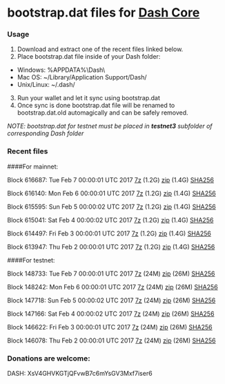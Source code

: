 # bootstrap.dat files for [Dash Core](https://www.dash.org)

### Usage

1. Download and extract one of the recent files linked below.
2. Place bootstrap.dat file inside of your Dash folder:
 - Windows: %APPDATA%\Dash\
 - Mac OS: ~/Library/Application Support/Dash/
 - Unix/Linux: ~/.dash/
3. Run your wallet and let it sync using bootstrap.dat
4. Once sync is done bootstrap.dat file will be renamed to bootstrap.dat.old automagically and can be safely removed.

_NOTE: bootstrap.dat for testnet must be placed in **testnet3** subfolder of corresponding Dash folder_

### Recent files

####For mainnet:

Block 616687: Tue Feb  7 00:00:01 UTC 2017 [7z](https://transfer.sh/7SnOz/bootstrap.dat.20170207.7z) (1.2G) [zip](https://transfer.sh/gZph7/bootstrap.dat.20170207.zip) (1.4G) [SHA256](https://transfer.sh/fk58a/sha256.txt)

Block 616140: Mon Feb  6 00:00:01 UTC 2017 [7z](https://transfer.sh/ubkqb/bootstrap.dat.20170206.7z) (1.2G) [zip](https://transfer.sh/D0U5V/bootstrap.dat.20170206.zip) (1.4G) [SHA256](https://transfer.sh/HX00V/sha256.txt)

Block 615595: Sun Feb  5 00:00:02 UTC 2017 [7z](https://transfer.sh/12SO71/bootstrap.dat.20170205.7z) (1.2G) [zip](https://transfer.sh/Xcu5O/bootstrap.dat.20170205.zip) (1.4G) [SHA256](https://transfer.sh/16kwTi/sha256.txt)

Block 615041: Sat Feb  4 00:00:02 UTC 2017 [7z](https://transfer.sh/qCMmw/bootstrap.dat.20170204.7z) (1.2G) [zip](https://transfer.sh/70y47/bootstrap.dat.20170204.zip) (1.4G) [SHA256](https://transfer.sh/k8koD/sha256.txt)

Block 614497: Fri Feb  3 00:00:01 UTC 2017 [7z](https://transfer.sh/6OeRA/bootstrap.dat.20170203.7z) (1.2G) [zip](https://transfer.sh/1b9rp/bootstrap.dat.20170203.zip) (1.4G) [SHA256](https://transfer.sh/F8M4q/sha256.txt)

Block 613947: Thu Feb  2 00:00:01 UTC 2017 [7z](https://transfer.sh/wAL5n/bootstrap.dat.20170202.7z) (1.2G) [zip](https://transfer.sh/TUcGT/bootstrap.dat.20170202.zip) (1.4G) [SHA256](https://transfer.sh/taddP/sha256.txt)

####For testnet:

Block 148733: Tue Feb  7 00:00:01 UTC 2017 [7z](https://transfer.sh/VuZpM/bootstrap.dat.20170207.7z) (24M) [zip](https://transfer.sh/FHLjK/bootstrap.dat.20170207.zip) (26M) [SHA256](https://transfer.sh/10cVKT/sha256.txt)

Block 148242: Mon Feb  6 00:00:01 UTC 2017 [7z](https://transfer.sh/Qm48z/bootstrap.dat.20170206.7z) (24M) [zip](https://transfer.sh/13X0UD/bootstrap.dat.20170206.zip) (26M) [SHA256](https://transfer.sh/X9JfJ/sha256.txt)

Block 147718: Sun Feb  5 00:00:02 UTC 2017 [7z](https://transfer.sh/Nm3Ci/bootstrap.dat.20170205.7z) (24M) [zip](https://transfer.sh/o2nVU/bootstrap.dat.20170205.zip) (26M) [SHA256](https://transfer.sh/lFqRP/sha256.txt)

Block 147166: Sat Feb  4 00:00:02 UTC 2017 [7z](https://transfer.sh/12Hrny/bootstrap.dat.20170204.7z) (24M) [zip](https://transfer.sh/g26DY/bootstrap.dat.20170204.zip) (26M) [SHA256](https://transfer.sh/nkfSy/sha256.txt)

Block 146622: Fri Feb  3 00:00:01 UTC 2017 [7z](https://transfer.sh/nhtTb/bootstrap.dat.20170203.7z) (24M) [zip](https://transfer.sh/sijq5/bootstrap.dat.20170203.zip) (26M) [SHA256](https://transfer.sh/F3mcD/sha256.txt)

Block 146078: Thu Feb  2 00:00:01 UTC 2017 [7z](https://transfer.sh/LV6y5/bootstrap.dat.20170202.7z) (24M) [zip](https://transfer.sh/139Whq/bootstrap.dat.20170202.zip) (26M) [SHA256](https://transfer.sh/GYo3k/sha256.txt)

### Donations are welcome:

DASH: XsV4GHVKGTjQFvwB7c6mYsGV3Mxf7iser6
